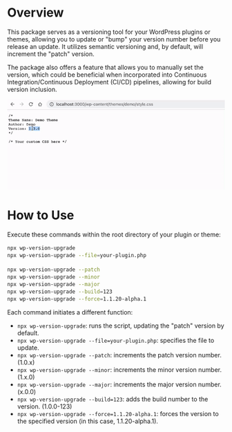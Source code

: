 # Overview

This package serves as a versioning tool for your WordPress plugins or themes, allowing you to update or "bump" your
version number before you release an update. It utilizes semantic versioning and, by default, will increment the "patch"
version.

The package also offers a feature that allows you to manually set the version, which could be beneficial when
incorporated into Continuous Integration/Continuous Deployment (CI/CD) pipelines, allowing for build version inclusion.

![Demo of CLI](https://github.com/AXE-WEB/wp-version-upgrade/blob/master/demo.gif)

# How to Use

Execute these commands within the root directory of your plugin or theme:

```bash
npx wp-version-upgrade
npx wp-version-upgrade --file=your-plugin.php

npx wp-version-upgrade --patch
npx wp-version-upgrade --minor
npx wp-version-upgrade --major
npx wp-version-upgrade --build=123
npx wp-version-upgrade --force=1.1.20-alpha.1
```

Each command initiates a different function:

* `npx wp-version-upgrade`: runs the script, updating the "patch" version by default.
* `npx wp-version-upgrade --file=your-plugin.php`: specifies the file to update.
* `npx wp-version-upgrade --patch`: increments the patch version number. (1.0.x)
* `npx wp-version-upgrade --minor`: increments the minor version number. (1.x.0)
* `npx wp-version-upgrade --major`: increments the major version number. (x.0.0)
* `npx wp-version-upgrade --build=123`: adds the build number to the version. (1.0.0-123)
* `npx wp-version-upgrade --force=1.1.20-alpha.1`: forces the version to the specified version (in this case,
  1.1.20-alpha.1).

